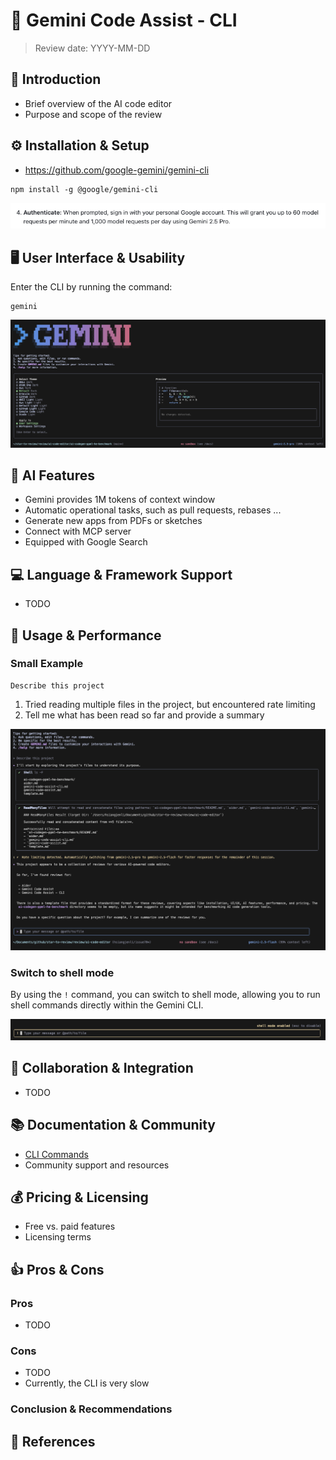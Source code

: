 # 🤖 Gemini Code Assist - CLI

> Review date: YYYY-MM-DD

## 📝 Introduction
- Brief overview of the AI code editor
- Purpose and scope of the review

## ⚙️ Installation & Setup

- https://github.com/google-gemini/gemini-cli

```shell
npm install -g @google/gemini-cli
```

![20250625222907](https://raw.githubusercontent.com/hsiangjenli/pic-bed/main/images/20250625222907.png)

<!-- 1. Generate a key from [Google AI Studio](https://aistudio.google.com/apikey)
    ![20250625222110](https://raw.githubusercontent.com/hsiangjenli/pic-bed/main/images/20250625222110.png)
![20250625222227](https://raw.githubusercontent.com/hsiangjenli/pic-bed/main/images/20250625222227.png) -->
## 🖥️ User Interface & Usability

Enter the CLI by running the command:

```shell
gemini
```

![20250625222408](https://raw.githubusercontent.com/hsiangjenli/pic-bed/main/images/20250625222408.png)

## 🤔 AI Features
- Gemini provides 1M tokens of context window
- Automatic operational tasks, such as pull requests, rebases ...
- Generate new apps from PDFs or sketches
- Connect with MCP server
- Equipped with Google Search

## 💻 Language & Framework Support
- TODO

## 🚀 Usage & Performance

### Small Example

```shell
Describe this project
```

1. Tried reading multiple files in the project, but encountered rate limiting
2. Tell me what has been read so far and provide a summary

![20250625223623](https://raw.githubusercontent.com/hsiangjenli/pic-bed/main/images/20250625223623.png)

### Switch to shell mode

By using the `!` command, you can switch to shell mode, allowing you to run shell commands directly within the Gemini CLI.

![20250625225121](https://raw.githubusercontent.com/hsiangjenli/pic-bed/main/images/20250625225121.png)


## 🤝 Collaboration & Integration
- TODO

## 📚 Documentation & Community
- [CLI Commands](https://github.com/google-gemini/gemini-cli/blob/main/docs/cli/commands.md)
- Community support and resources

## 💰 Pricing & Licensing
- Free vs. paid features
- Licensing terms

## 👍 Pros & Cons

### Pros

- TODO

### Cons
- TODO
- Currently, the CLI is very slow

### Conclusion & Recommendations

## 🔗 References
